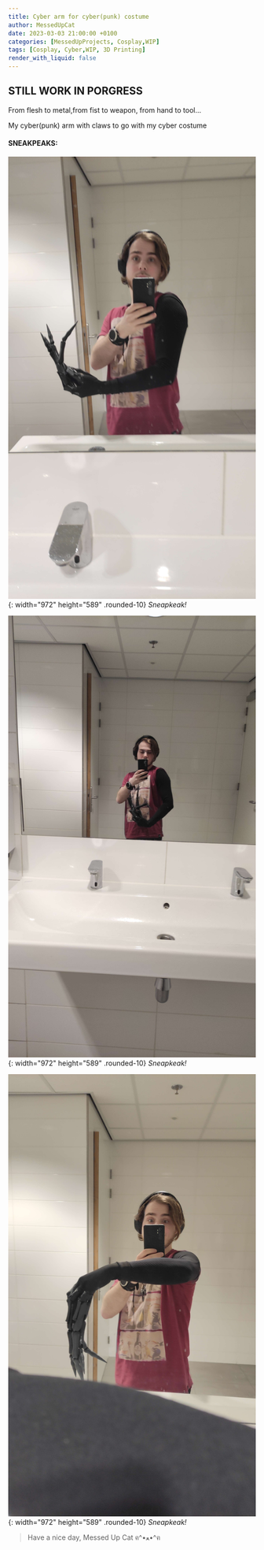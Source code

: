 ```yaml
---
title: Cyber arm for cyber(punk) costume
author: MessedUpCat
date: 2023-03-03 21:00:00 +0100
categories: [MessedUpProjects, Cosplay,WIP]
tags: [Cosplay, Cyber,WIP, 3D Printing]
render_with_liquid: false
---
```


## STILL WORK IN PORGRESS

From flesh to metal,from fist to weapon, from hand to tool... <br>

My cyber(punk) arm with claws to go with my cyber costume 

#### SNEAKPEAKS:
![Desktop View](/assets/2023-03-03-Cyber-arm/cyber%20arm1.jpg){: width="972" height="589" .rounded-10}
_Sneapkeak!_

![Desktop View](/assets/2023-03-03-Cyber-arm/cyber%20arm2.jpg){: width="972" height="589" .rounded-10}
_Sneapkeak!_

![Desktop View](/assets/2023-03-03-Cyber-arm/cyber%20arm3.jpg){: width="972" height="589" .rounded-10}
_Sneapkeak!_


>Have a nice day, Messed Up Cat ฅ^•ﻌ•^ฅ